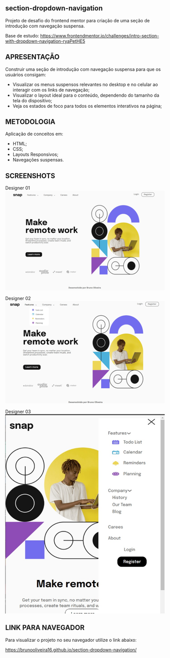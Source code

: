 ## section-dropdown-navigation
Projeto de desafio do frontend mentor para criação de uma seção de introdução com navegação suspensa.

Base de estudo: https://www.frontendmentor.io/challenges/intro-section-with-dropdown-navigation-ryaPetHE5

## APRESENTAÇÃO

Construir uma seção de introdução com navegação suspensa para que os usuários consigam:

- Visualizar os menus suspensos relevantes no desktop e no celular ao interagir com os links de navegação;
- Visualizar o layout ideal para o conteúdo, dependendo do tamanho da tela do dispositivo;
- Veja os estados de foco para todos os elementos interativos na página;

## METODOLOGIA

Aplicação de conceitos em:

- HTML;
- CSS;
- Layouts Responsivos;
- Navegações suspensas.

## SCREENSHOTS

Designer 01
![Screenshot](./screenshot/screenshot.jpg)

Designer 02
![Screenshot](./screenshot/screenshot01.jpg)

Designer 03
![Screenshot](./screenshot/screenshot02.jpg)

## LINK PARA NAVEGADOR
Para visualizar o projeto no seu navegador utilize o link abaixo:

https://brunooliveira16.github.io/section-dropdown-navigation/